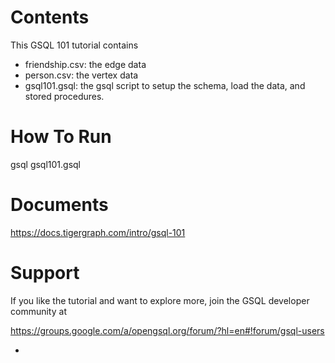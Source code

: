 Contents
==============
This GSQL 101 tutorial contains 

- friendship.csv: the edge data
- person.csv: the vertex data
- gsql101.gsql: the gsql script to setup the schema, load the data, and stored procedures. 


How To Run
===============
gsql gsql101.gsql


Documents
==============
https://docs.tigergraph.com/intro/gsql-101


Support
===============
If you like the tutorial and want to explore more, join the GSQL developer community at 

https://groups.google.com/a/opengsql.org/forum/?hl=en#!forum/gsql-users


- 
